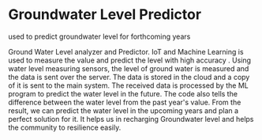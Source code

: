 # Groundwater Level Predictor
used to predict groundwater level for forthcoming years

Ground Water Level analyzer and Predictor. IoT and Machine Learning is used to measure the value and predict the level with high accuracy . Using water level measuring sensors, the level of ground water is measured and the data is sent over the server. The data is stored in the cloud and a copy of it is sent to the main system. The received data is processed by the ML program to predict the water level in the future. The code also tells the difference between the water level from the past year's value. From the result, we can predict the water level in the upcoming years and plan a perfect solution for it. It helps us in recharging Groundwater level and helps the community to resilience easily.


